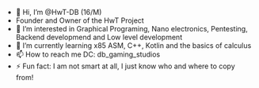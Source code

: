 - 👋 Hi, I’m @HwT-DB (16/M)
- Founder and Owner of the HwT Project
- 👀 I’m interested in Graphical Programing, Nano electronics, Pentesting, Backend developmend and Low level development
- 🌱 I’m currently learning x85 ASM, C++, Kotlin and the basics of calculus
- 📫 How to reach me DC: db_gaming_studios
- ⚡ Fun fact: I am not smart at all, I just know who and where to copy from!

<!---
HwT-DB/HwT-DB is a ✨ special ✨ repository because its `README.md` (this file) appears on your GitHub profile.
You can click the Preview link to take a look at your changes.
--->
